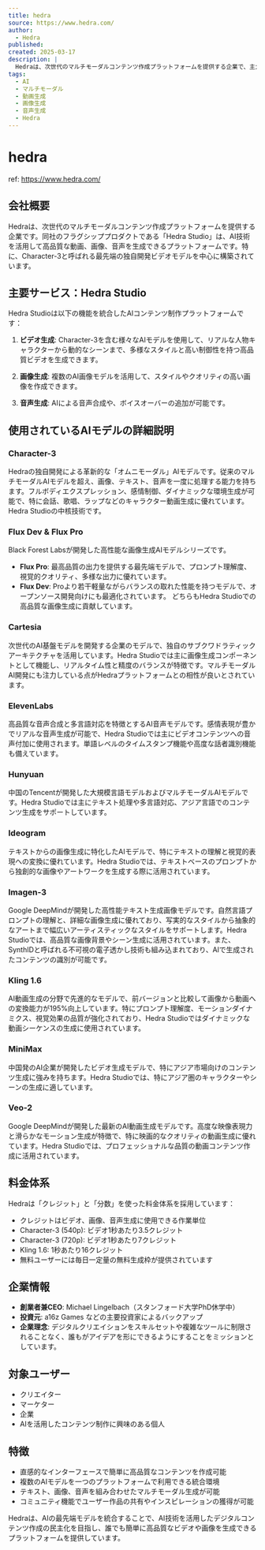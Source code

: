 ```yaml
---
title: hedra
source: https://www.hedra.com/
author:
  - Hedra
published: 
created: 2025-03-17
description: |
  Hedraは、次世代のマルチモーダルコンテンツ作成プラットフォームを提供する企業で、主力製品のHedra StudioはCharacter-3などのAIモデルを活用し高品質な動画、画像、音声を生成可能。
tags:
  - AI
  - マルチモーダル
  - 動画生成
  - 画像生成
  - 音声生成
  - Hedra
---
```


# hedra

ref: <https://www.hedra.com/>

## 会社概要

Hedraは、次世代のマルチモーダルコンテンツ作成プラットフォームを提供する企業です。同社のフラグシッププロダクトである「Hedra Studio」は、AI技術を活用して高品質な動画、画像、音声を生成できるプラットフォームです。特に、Character-3と呼ばれる最先端の独自開発ビデオモデルを中心に構築されています。

## 主要サービス：Hedra Studio

Hedra Studioは以下の機能を統合したAIコンテンツ制作プラットフォームです：

1. **ビデオ生成**: Character-3を含む様々なAIモデルを使用して、リアルな人物キャラクターから動的なシーンまで、多様なスタイルと高い制御性を持つ高品質ビデオを生成できます。

2. **画像生成**: 複数のAI画像モデルを活用して、スタイルやクオリティの高い画像を作成できます。

3. **音声生成**: AIによる音声合成や、ボイスオーバーの追加が可能です。

## 使用されているAIモデルの詳細説明

### Character-3

Hedraの独自開発による革新的な「オムニモーダル」AIモデルです。従来のマルチモーダルAIモデルを超え、画像、テキスト、音声を一度に処理する能力を持ちます。フルボディエクスプレッション、感情制御、ダイナミックな環境生成が可能で、特に会話、歌唱、ラップなどのキャラクター動画生成に優れています。Hedra Studioの中核技術です。

### Flux Dev & Flux Pro

Black Forest Labsが開発した高性能な画像生成AIモデルシリーズです。

- **Flux Pro**: 最高品質の出力を提供する最先端モデルで、プロンプト理解度、視覚的クオリティ、多様な出力に優れています。
- **Flux Dev**: Proより若干軽量ながらバランスの取れた性能を持つモデルで、オープンソース開発向けにも最適化されています。
どちらもHedra Studioでの高品質な画像生成に貢献しています。

### Cartesia

次世代のAI基盤モデルを開発する企業のモデルで、独自のサブクワドラティックアーキテクチャを活用しています。Hedra Studioでは主に画像生成コンポーネントとして機能し、リアルタイム性と精度のバランスが特徴です。マルチモーダルAI開発にも注力している点がHedraプラットフォームとの相性が良いとされています。

### ElevenLabs

高品質な音声合成と多言語対応を特徴とするAI音声モデルです。感情表現が豊かでリアルな音声生成が可能で、Hedra Studioでは主にビデオコンテンツへの音声付加に使用されます。単語レベルのタイムスタンプ機能や高度な話者識別機能も備えています。

### Hunyuan

中国のTencentが開発した大規模言語モデルおよびマルチモーダルAIモデルです。Hedra Studioでは主にテキスト処理や多言語対応、アジア言語でのコンテンツ生成をサポートしています。

### Ideogram

テキストからの画像生成に特化したAIモデルで、特にテキストの理解と視覚的表現への変換に優れています。Hedra Studioでは、テキストベースのプロンプトから独創的な画像やアートワークを生成する際に活用されています。

### Imagen-3

Google DeepMindが開発した高性能テキスト生成画像モデルです。自然言語プロンプトの理解と、詳細な画像生成に優れており、写実的なスタイルから抽象的なアートまで幅広いアーティスティックなスタイルをサポートします。Hedra Studioでは、高品質な画像背景やシーン生成に活用されています。また、SynthIDと呼ばれる不可視の電子透かし技術も組み込まれており、AIで生成されたコンテンツの識別が可能です。

### Kling 1.6

AI動画生成の分野で先進的なモデルで、前バージョンと比較して画像から動画への変換能力が195%向上しています。特にプロンプト理解度、モーションダイナミクス、視覚効果の品質が強化されており、Hedra Studioではダイナミックな動画シーケンスの生成に使用されています。

### MiniMax

中国発のAI企業が開発したビデオ生成モデルで、特にアジア市場向けのコンテンツ生成に強みを持ちます。Hedra Studioでは、特にアジア圏のキャラクターやシーンの生成に適しています。

### Veo-2

Google DeepMindが開発した最新のAI動画生成モデルです。高度な映像表現力と滑らかなモーション生成が特徴で、特に映画的なクオリティの動画生成に優れています。Hedra Studioでは、プロフェッショナルな品質の動画コンテンツ作成に活用されています。

## 料金体系

Hedraは「クレジット」と「分数」を使った料金体系を採用しています：

- クレジットはビデオ、画像、音声生成に使用できる作業単位
- Character-3 (540p): ビデオ1秒あたり3.5クレジット
- Character-3 (720p): ビデオ1秒あたり7クレジット
- Kling 1.6: 1秒あたり16クレジット
- 無料ユーザーには毎日一定量の無料生成枠が提供されています

## 企業情報

- **創業者兼CEO**: Michael Lingelbach（スタンフォード大学PhD休学中）
- **投資元**: a16z Games などの主要投資家によるバックアップ
- **企業理念**: デジタルクリエイションをスキルセットや複雑なツールに制限されることなく、誰もがアイデアを形にできるようにすることをミッションとしています。

## 対象ユーザー

- クリエイター
- マーケター
- 企業
- AIを活用したコンテンツ制作に興味のある個人

## 特徴

- 直感的なインターフェースで簡単に高品質なコンテンツを作成可能
- 複数のAIモデルを一つのプラットフォームで利用できる統合環境
- テキスト、画像、音声を組み合わせたマルチモーダル生成が可能
- コミュニティ機能でユーザー作品の共有やインスピレーションの獲得が可能

Hedraは、AIの最先端モデルを統合することで、AI技術を活用したデジタルコンテンツ作成の民主化を目指し、誰でも簡単に高品質なビデオや画像を生成できるプラットフォームを提供しています。
